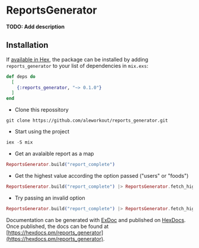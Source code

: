 # ReportsGenerator

**TODO: Add description**

## Installation

If [available in Hex](https://hex.pm/docs/publish), the package can be installed
by adding `reports_generator` to your list of dependencies in `mix.exs`:

```elixir
def deps do
  [
    {:reports_generator, "~> 0.1.0"}
  ]
end
```

- Clone this repossitory

```
git clone https://github.com/aleworkout/reports_generator.git
```

- Start using the project

```elixir
iex -S mix
```

- Get an avalaible report as a map

```elixir
ReportsGenerator.build("report_complete")
```

- Get the highest value according the option passed ("users" or "foods")

```elixir
ReportsGenerator.build("report_complete") |> ReportsGenerator.fetch_highest_value("users")
```

- Try passing an invalid option

```elixir
ReportsGenerator.build("report_complete") |> ReportsGenerator.fetch_highest_value("banana")
```

Documentation can be generated with [ExDoc](https://github.com/elixir-lang/ex_doc)
and published on [HexDocs](https://hexdocs.pm). Once published, the docs can
be found at [https://hexdocs.pm/reports_generator](https://hexdocs.pm/reports_generator).

